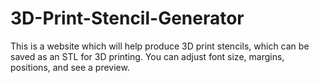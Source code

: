# 3D-Print-Stencil-Generator
This is a website which will help produce 3D print stencils, which can be saved as an STL for 3D printing. You can adjust font size, margins, positions, and see a preview.
